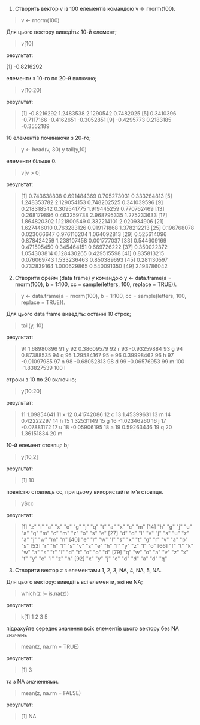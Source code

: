 1. Створить вектор v із 100 елементів командою v <- rnorm(100). 
>v <- rnorm(100)
>
Для цього вектору виведіть: 10-й елемент; 
>v[10]
>
результат:
> 
[1] -0.8216292
> 
елементи з 10-го по 20-й включно;
>v[10:20]
>
результат:
>[1] -0.8216292  1.2483538  2.1290542  0.7482025
 [5]  0.3410396 -0.7117166 -0.4162651 -0.3052851
 [9] -0.4295773  0.2183185 -0.3552189
> 
10 елементів починаючи з 20-го;
>y <- head(v, 30)
y
tail(y,10)
>
елементи більше 0.
>v[v > 0]
>
результат:
>[1] 0.743638838 0.691484369 0.705273031 0.333284813
 [5] 1.248353782 2.129054153 0.748202525 0.341039596
 [9] 0.218318542 0.309541775 1.919445259 0.770762469
[13] 0.268179896 0.463259738 2.968795335 1.275233633
[17] 1.864820302 1.121800549 0.332214101 2.020934906
[21] 1.627446010 0.763283126 0.919171868 1.378212213
[25] 0.196768078 0.023066647 0.976116204 1.064092813
[29] 0.525614096 0.878424259 1.238107458 0.001777037
[33] 0.544609169 0.471595450 0.345464151 0.669726222
[37] 0.350022372 1.054303814 0.128430265 0.429515598
[41] 0.835813215 0.076069743 1.533236463 0.850389693
[45] 0.281130597 0.732839164 1.000629865 0.540091350
[49] 2.193786042
>
2. Створити фрейм (data frame) y командою y <- data.frame(a = rnorm(100), b 
= 1:100, cc = sample(letters, 100, replace = TRUE)).
>y <- data.frame(a = rnorm(100), b  = 1:100, cc = sample(letters, 100, replace = TRUE)).
>
Для цього data frame
виведіть: останні 10 строк;
>tail(y, 10)
>
результат:
>91   1.68980896  91  y
92   0.38609579  92  r
93  -0.93259884  93  g
94   0.87388535  94  q
95   1.29584167  95  e
96   0.39998462  96  h
97  -0.01097985  97  n
98  -0.68052813  98  d
99  -0.06576953  99  m
100 -1.83827539 100  l
>
строки з 10 по 20 включно; 
>y[10:20]
>
результат:
>11   1.09854641  11  x
12   0.41742086  12  c
13   1.45399631  13  m
14   0.42222297  14  h
15   1.32531149  15  g
16  -1.02346260  16  j
17  -0.07881172  17  u
18  -0.05906195  18  a
19   0.59263446  19  q
20   1.36151834  20  m
>
10-й елемент стовпця b;
>y[10,2]
>
результат:
> [1] 10
>
повністю стовпець cc, при цьому використайте ім’я стовпця.
>y$cc
>
результат:
> [1] "z" "l" "a" "x" "o" "g" "j" "q" "t" "a" "x" "c" "m"
 [14] "h" "g" "j" "u" "a" "q" "m" "c" "m" "z" "o" "s" "e"
 [27] "d" "d" "l" "v" "j" "s" "u" "z" "a" "j" "w" "m" "n"
 [40] "e" "r" "w" "l" "s" "x" "t" "g" "r" "v" "a" "b" "s"
 [53] "r" "h" "l" "s" "v" "s" "e" "h" "f" "y" "z" "l" "o"
 [66] "f" "t" "k" "w" "a" "s" "r" "l" "d" "t" "o" "o" "d"
 [79] "q" "w" "o" "a" "v" "z" "x" "f" "y" "e" "i" "z" "h"
 [92] "x" "y" "j" "c" "d" "d" "a" "d" "q"
>
3. Створити вектор z з елементами 1, 2, 3, NA, 4, NA, 5, NA.

Для цього 
вектору: виведіть всі елементи, які не NA;
>which(z != is.na(z))
>
результат:
> k[1] 1 2 3 5 
> 
підрахуйте середнє значення всіх елементів цього вектору без NA значень
>mean(z, na.rm = TRUE)
>
результат:
> [1] 3
>
та з NA значеннями.
> mean(z, na.rm = FALSE)
>
результат:
> [1] NA
> 
